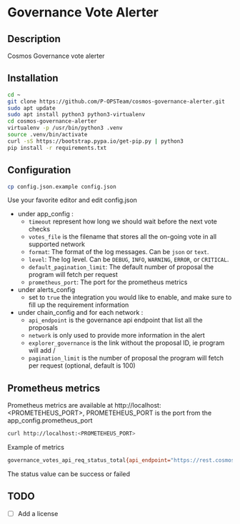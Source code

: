 # Governance Vote Alerter

## Description
Cosmos Governance vote alerter

## Installation
```bash
cd ~
git clone https://github.com/P-OPSTeam/cosmos-governance-alerter.git
sudo apt update
sudo apt install python3 python3-virtualenv
cd cosmos-governance-alerter
virtualenv -p /usr/bin/python3 .venv
source .venv/bin/activate
curl -sS https://bootstrap.pypa.io/get-pip.py | python3
pip install -r requirements.txt
```

## Configuration

```bash
cp config.json.example config.json
```

Use your favorite editor and edit config.json

- under app_config :
  - `timeout` represent how long we should wait before the next vote checks
  - `votes_file` is the filename that stores all the on-going vote in all supported network
  - `format`: The format of the log messages. Can be `json` or `text`.
  - `level`: The log level. Can be `DEBUG`, `INFO`, `WARNING`, `ERROR`, or `CRITICAL`.
  - `default_pagination_limit`: The default number of proposal the program will fetch per request
  - `prometheus_port`: The port for the prometheus metrics
- under alerts_config
  - set to `true` the integration you would like to enable, and make sure to fill up the requirement information
- under chain_config and for each network :
  - `api_endpoint` is the governance api endpoint that list all the proposals
  - `network` is only used to provide more information in the alert
  - `explorer_governance` is the link without the proposal ID, ie program will add /<proposal ID>
  - `pagination_limit` is the number of proposal the program will fetch per request (optional, default is 100)

## Prometheus metrics

Prometheus metrics are available at http://localhost:<PROMETEHEUS_PORT>, PROMETEHEUS_PORT is the port from the app_config.prometheus_port

```bash
curl http://localhost:<PROMETEHEUS_PORT>
```
Example of metrics
```bash
governance_votes_api_req_status_total{api_endpoint="https://rest.cosmos.directory/haqq/cosmos/gov/v1beta1/proposals",name="haqq",network="mainnet",status="success"} 1.0
```
The status value can be success or failed

## TODO 
- [ ] Add a license




